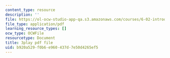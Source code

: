 ```yaml
---
content_type: resource
description: ''
file: https://ol-ocw-studio-app-qa.s3.amazonaws.com/courses/6-02-introduction-to-eecs-ii-digital-communication-systems-fall-2012/b920a529f0b6e960437d7e50d4265ef5_jQM_gpIXBFs.pdf
file_type: application/pdf
learning_resource_types: []
ocw_type: OCWFile
resourcetype: Document
title: 3play pdf file
uid: b920a529-f0b6-e960-437d-7e50d4265ef5
---
```


